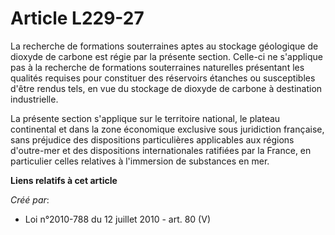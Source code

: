 # Article L229-27

La recherche de formations souterraines aptes au stockage géologique de dioxyde de carbone est régie par la présente section.
Celle-ci ne s'applique pas à la recherche de formations souterraines naturelles présentant les qualités requises pour
constituer des réservoirs étanches ou susceptibles d'être rendus tels, en vue du stockage de dioxyde de carbone à destination
industrielle.

La présente section s'applique sur le territoire national, le plateau continental et dans la zone économique exclusive sous
juridiction française, sans préjudice des dispositions particulières applicables aux régions d'outre-mer et des dispositions
internationales ratifiées par la France, en particulier celles relatives à l'immersion de substances en mer.

**Liens relatifs à cet article**

_Créé par_:

  - Loi n°2010-788 du 12 juillet 2010 - art. 80 (V)

